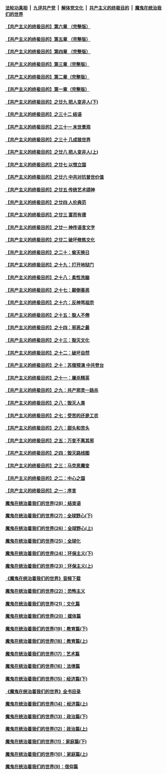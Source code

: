 ####  [法轮功真相](../../../../basic/blob/master/README.md?t=06210931) &nbsp;|&nbsp; [九评共产党](../../../../9ping.md/blob/master/README.md?t=06210931) &nbsp;|&nbsp; [解体党文化](../../../../jtdwh.md/blob/master/README.md?t=06210931)  &nbsp;|&nbsp; [共产主义的终极目的](../../../../gczydzjmd.md/blob/master/README.md?t=06210931) &nbsp;|&nbsp; [魔鬼在统治我们的世界](../../../../mgztzwmdsj.md/blob/master/README.md?t=06210931) 

#### [【共产主义的终极目的】第六章 （完整版）](../pages/nsc422/n11428913.md?t=06210931) 

#### [【共产主义的终极目的】第五章 （完整版）](../pages/nsc422/n11428912.md?t=06210931) 

#### [【共产主义的终极目的】第四章 （完整版）](../pages/nsc422/n11428907.md?t=06210931) 

#### [【共产主义的终极目的】第三章（完整版）](../pages/nsc422/n11428848.md?t=06210931) 

#### [【共产主义的终极目的】第二章（完整版）](../pages/nsc422/n11428831.md?t=06210931) 

#### [【共产主义的终极目的】第一章（完整版）](../pages/nsc422/n11417651.md?t=06210931) 

#### [【共产主义的终极目的】之廿九 把人变非人(下)](../pages/nsc422/n11344140.md?t=06210931) 

#### [【共产主义的终极目的】之三十二 结语](../pages/nsc422/n11360535.md?t=06210931) 

#### [【共产主义的终极目的】之三十一 末世景观](../pages/nsc422/n11351129.md?t=06210931) 

#### [【共产主义的终极目的】之三十 几成狼世界](../pages/nsc422/n11348280.md?t=06210931) 

#### [【共产主义的终极目的】之廿八 把人变非人(上)](../pages/nsc422/n11340492.md?t=06210931) 

#### [【共产主义的终极目的】之廿七 以恨立国](../pages/nsc422/n11336944.md?t=06210931) 

#### [【共产主义的终极目的】之廿六 中共对抗普世价值](../pages/nsc422/n11324785.md?t=06210931) 

#### [【共产主义的终极目的】之廿五 传统艺术颂神](../pages/nsc422/n11296396.md?t=06210931) 

#### [【共产主义的终极目的】之廿四 人伦典范](../pages/nsc422/n11296397.md?t=06210931) 

#### [【共产主义的终极目的】之廿三 富而有德](../pages/nsc422/n11283598.md?t=06210931) 

#### [【共产主义的终极目的】之廿一 神传语言文字](../pages/nsc422/n11263265.md?t=06210931) 

#### [【共产主义的终极目的】之廿二 破坏修炼文化](../pages/nsc422/n11245728.md?t=06210931) 

#### [【共产主义的终极目的】之二十：偷天换日](../pages/nsc422/n11238846.md?t=06210931) 

#### [【共产主义的终极目的】之十九：打开地狱门](../pages/nsc422/n11206376.md?t=06210931) 

#### [【共产主义的终极目的】之十八：柔性洗脑](../pages/nsc422/n11199994.md?t=06210931) 

#### [【共产主义的终极目的】之十七：颠倒善恶](../pages/nsc422/n11179782.md?t=06210931) 

#### [【共产主义的终极目的】之十六：反神骂祖宗](../pages/nsc422/n11166798.md?t=06210931) 

#### [【共产主义的终极目的】之十五：毁人不倦](../pages/nsc422/n11166792.md?t=06210931) 

#### [【共产主义的终极目的】之十四：邪恶之最](../pages/nsc422/n11150249.md?t=06210931) 

#### [【共产主义的终极目的】之十三：毁灭文化](../pages/nsc422/n11135227.md?t=06210931) 

#### [【共产主义的终极目的】之十二：破坏自然](../pages/nsc422/n11135214.md?t=06210931) 

#### [【共产主义的终极目的】之十：苏俄预演 中共登台](../pages/nsc422/n11118424.md?t=06210931) 

#### [【共产主义的终极目的】之十一：屠杀精英](../pages/nsc422/n11118442.md?t=06210931) 

#### [【共产主义的终极目的】之九：共产邪灵一路杀](../pages/nsc422/n11114139.md?t=06210931) 

#### [【共产主义的终极目的】之八：毁灭人类](../pages/nsc422/n11108503.md?t=06210931) 

#### [【共产主义的终极目的】之七：受苦的还是工农](../pages/nsc422/n11101809.md?t=06210931) 

#### [【共产主义的终极目的】之六：甜头和苦头](../pages/nsc422/n11096971.md?t=06210931) 

#### [【共产主义的终极目的】之五：万变不离其邪](../pages/nsc422/n11091285.md?t=06210931) 

#### [【共产主义的终极目的】之四：毁灭路线图](../pages/nsc422/n11086284.md?t=06210931) 

#### [【共产主义的终极目的】之三：马克思魔变](../pages/nsc422/n11061941.md?t=06210931) 

#### [【共产主义的终极目的】之二：中心之国](../pages/nsc422/n11047728.md?t=06210931) 

#### [【共产主义的终极目的】之一：序言](../pages/nsc422/n11086077.md?t=06210931) 

#### [魔鬼在统治着我们的世界(28)：结束语](../pages/nsc422/n10936246.md?t=06210931) 

#### [魔鬼在统治着我们的世界(27)：全球野心(下)](../pages/nsc422/n10928319.md?t=06210931) 

#### [魔鬼在统治着我们的世界(26)：全球野心(上)](../pages/nsc422/n10900318.md?t=06210931) 

#### [魔鬼在统治着我们的世界(25)：全球化](../pages/nsc422/n10788205.md?t=06210931) 

#### [魔鬼在统治着我们的世界(24)：环保主义(下)](../pages/nsc422/n10695307.md?t=06210931) 

#### [魔鬼在统治着我们的世界(23)：环保主义(上)](../pages/nsc422/n10688613.md?t=06210931) 

#### [《魔鬼在统治着我们的世界》音频下载](../pages/nsc422/n10635553.md?t=06210931) 

#### [魔鬼在统治着我们的世界(22)：恐怖主义](../pages/nsc422/n10614727.md?t=06210931) 

#### [魔鬼在统治着我们的世界(21)：文化篇](../pages/nsc422/n10597706.md?t=06210931) 

#### [魔鬼在统治着我们的世界(20)：媒体篇](../pages/nsc422/n10586579.md?t=06210931) 

#### [魔鬼在统治着我们的世界(19)：教育篇(下)](../pages/nsc422/n10564808.md?t=06210931) 

#### [魔鬼在统治着我们的世界(18)：教育篇(上)](../pages/nsc422/n10526970.md?t=06210931) 

#### [魔鬼在统治着我们的世界(17)：艺术篇](../pages/nsc422/n10499093.md?t=06210931) 

#### [魔鬼在统治着我们的世界(16)：法律篇](../pages/nsc422/n10485969.md?t=06210931) 

#### [魔鬼在统治着我们的世界(15)：经济篇(下)](../pages/nsc422/n10469975.md?t=06210931) 

#### [《魔鬼在统治着我们的世界》全书目录](../pages/nsc422/n10464261.md?t=06210931) 

#### [魔鬼在统治着我们的世界(14)：经济篇(上)](../pages/nsc422/n10457370.md?t=06210931) 

#### [魔鬼在统治着我们的世界(13)：政治篇(下)](../pages/nsc422/n10448270.md?t=06210931) 

#### [魔鬼在统治着我们的世界(12)：政治篇(上)](../pages/nsc422/n10444576.md?t=06210931) 

#### [魔鬼在统治着我们的世界(11)：家庭篇(下)](../pages/nsc422/n10440961.md?t=06210931) 

#### [魔鬼在统治着我们的世界(10)：家庭篇(上)](../pages/nsc422/n10435448.md?t=06210931) 

#### [魔鬼在统治着我们的世界(9)：信仰篇](../pages/nsc422/n10432159.md?t=06210931) 

